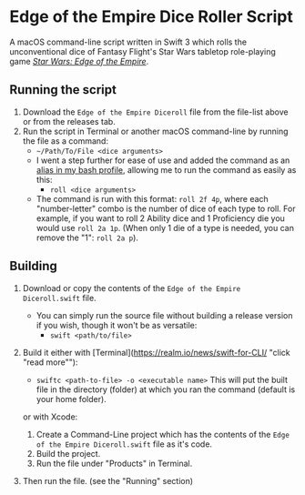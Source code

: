 # Edge of the Empire Dice Roller Script
A macOS command-line script written in Swift 3 which rolls the unconventional dice of Fantasy Flight's Star Wars tabletop role-playing game [*Star Wars: Edge of the Empire*](https://www.fantasyflightgames.com/en/products/star-wars-edge-of-the-empire/).

## Running the script
1.  Download the `Edge of the Empire Diceroll` file from the file-list above or from the releases tab.
2.  Run the script in Terminal or another macOS command-line by running the file as a command:
    -   `~/Path/To/File <dice arguments>`
    -   I went a step further for ease of use and added the command as an [alias in my bash profile](https://www.moncefbelyamani.com/create-aliases-in-bash-profile-to-assign-shortcuts-for-common-terminal-commands/), allowing me to run the command as easily as this:
        -   `roll <dice arguments>`
    -   The command is run with this format: `roll 2f 4p`, where each "number-letter" combo is the number of dice of each type to roll. For example, if you want to roll 2 Ability dice and 1 Proficiency die you would use `roll 2a 1p`. (When only 1 die of a type is needed, you can remove the "1": `roll 2a p`).

## Building
1.  Download or copy the contents of the `Edge of the Empire Diceroll.swift` file.
	-	You can simply run the source file without building a release version if you wish, though it won't be as versatile:
		-	`swift <path/to/file>`
2.  Build it either with [Terminal](https://realm.io/news/swift-for-CLI/ "click "read more""):
    -   `swiftc <path-to-file> -o <executable name>` This will put the built file in the directory (folder) at which you ran the command (default is your home folder).

	or with Xcode:	
	1.	Create a Command-Line project which has the contents of the `Edge of the Empire Diceroll.swift` file as it's code.
	2.	Build the project.	
	3.	Run the file under "Products" in Terminal.
3.  Then run the file. (see the "Running" section)
